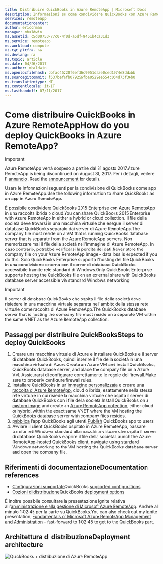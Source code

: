 ```yaml
---
title: Distribuire QuickBooks in Azure RemoteApp | Microsoft Docs
description: Informazioni su come condividere QuickBooks con Azure RemoteApp.
services: remoteapp
documentationcenter: 
author: ericorman
manager: mbaldwin
ms.assetid: c5d00753-77c0-4f0d-a5df-9451b46a31d3
ms.service: remoteapp
ms.workload: compute
ms.tgt_pltfrm: na
ms.devlang: na
ms.topic: article
ms.date: 04/26/2017
ms.author: mbaldwin
ms.openlocfilehash: bbfac45220f6ef36c9951daae0ced1974e8ddabb
ms.sourcegitcommit: f537befafb079256fba0529ee554c034d73f36b0
ms.translationtype: MT
ms.contentlocale: it-IT
ms.lasthandoff: 07/11/2017
---
```

# <a name="how-do-you-deploy-quickbooks-in-azure-remoteapp"></a><span data-ttu-id="9cbf9-103">Come distribuire QuickBooks in Azure RemoteApp</span><span class="sxs-lookup"><span data-stu-id="9cbf9-103">How do you deploy QuickBooks in Azure RemoteApp?</span></span>
> [!IMPORTANT]
> <span data-ttu-id="9cbf9-104">Azure RemoteApp verrà sospeso a partire dal 31 agosto 2017.</span><span class="sxs-lookup"><span data-stu-id="9cbf9-104">Azure RemoteApp is being discontinued on August 31, 2017.</span></span> <span data-ttu-id="9cbf9-105">Per i dettagli, vedere l' [annuncio](https://go.microsoft.com/fwlink/?linkid=821148) .</span><span class="sxs-lookup"><span data-stu-id="9cbf9-105">Read the [announcement](https://go.microsoft.com/fwlink/?linkid=821148) for details.</span></span>
> 
> 

<span data-ttu-id="9cbf9-106">Usare le informazioni seguenti per la condivisione di QuickBooks come app in Azure RemoteApp.</span><span class="sxs-lookup"><span data-stu-id="9cbf9-106">Use the following information to share QuickBooks as an app in Azure RemoteApp.</span></span>

<span data-ttu-id="9cbf9-107">È possibile condividere QuickBooks 2015 Enterprise con Azure RemoteApp in una raccolta ibrida o cloud.</span><span class="sxs-lookup"><span data-stu-id="9cbf9-107">You can share QuickBooks 2015 Enterprise with Azure RemoteApp in either a hybrid or cloud collection.</span></span> <span data-ttu-id="9cbf9-108">Il file della società deve trovarsi in una macchina virtuale che esegue il server di database QuickBooks separato dai server di Azure RemoteApp.</span><span class="sxs-lookup"><span data-stu-id="9cbf9-108">The company file must reside on a VM that is running QuickBooks database server that is separate from the Azure RemoteApp servers.</span></span> <span data-ttu-id="9cbf9-109">Non memorizzare mai il file della società nell'immagine di Azure RemoteApp. In caso contrario, potrebbe verificarsi la perdita dei dati.</span><span class="sxs-lookup"><span data-stu-id="9cbf9-109">Never store the company file on your Azure RemoteApp image - data loss is expected if you do this.</span></span> <span data-ttu-id="9cbf9-110">Solo QuickBooks Enterprise supporta l'hosting del file QuickBooks in una condivisione esterna con il server di database QuickBooks accessibile tramite rete standard di Windows.</span><span class="sxs-lookup"><span data-stu-id="9cbf9-110">Only QuickBooks Enterprise supports hosting the QuickBooks file on an external share with QuickBooks database server accessible via standard Windows networking.</span></span>   

> [!IMPORTANT]
> <span data-ttu-id="9cbf9-111">Il server di database QuickBooks che ospita il file della società deve risiedere in una macchina virtuale separata nell'ambito della stessa rete virtuale come raccolta di Azure RemoteApp.</span><span class="sxs-lookup"><span data-stu-id="9cbf9-111">The QuickBooks database server that is hosting the company file must reside on a separate VM within the same VNET as the Azure RemoteApp collection.</span></span>  
> 
> 

## <a name="steps-to-deploy-quickbooks"></a><span data-ttu-id="9cbf9-112">Passaggi per distribuire QuickBooks</span><span class="sxs-lookup"><span data-stu-id="9cbf9-112">Steps to deploy QuickBooks</span></span>
1. <span data-ttu-id="9cbf9-113">Creare una macchina virtuale di Azure e installare QuickBooks e il server di database QuickBooks, quindi inserire il file della società in una macchina virtuale di Azure.</span><span class="sxs-lookup"><span data-stu-id="9cbf9-113">Create an Azure VM and install QuickBooks, QuickBooks database server, and place the company file on a Azure VM.</span></span>  <span data-ttu-id="9cbf9-114">Assicurarsi di configurare correttamente le regole del firewall.</span><span class="sxs-lookup"><span data-stu-id="9cbf9-114">Make sure to properly configure firewall rules.</span></span>
2. <span data-ttu-id="9cbf9-115">Installare QuickBooks in un'[immagine personalizzata](remoteapp-imageoptions.md) e creare una [raccolta di Azure RemoteApp](remoteapp-collections.md), cloud o ibrida, esattamente nella stessa rete virtuale in cui risiede la macchina virtuale che ospita il server di database QuickBooks con i file della società.</span><span class="sxs-lookup"><span data-stu-id="9cbf9-115">Install QuickBooks on a [custom image](remoteapp-imageoptions.md) and create an [Azure RemoteApp collection](remoteapp-collections.md), either cloud or hybrid, within the exact same VNET where the VM hosting the QuickBooks database server with company files resides.</span></span> 
3. <span data-ttu-id="9cbf9-116">[pubblica](remoteapp-publish.md) l'app QuickBooks agli utenti.</span><span class="sxs-lookup"><span data-stu-id="9cbf9-116">[Publish](remoteapp-publish.md) QuickBooks app to users</span></span>
4. <span data-ttu-id="9cbf9-117">Avviare il client QuickBooks ospitato in Azure RemoteApp, passare tramite reti Windows standard alla macchina virtuale che ospita il server di database QuickBooks e aprire il file della società.</span><span class="sxs-lookup"><span data-stu-id="9cbf9-117">Launch the Azure RemoteApp-hosted QuickBooks client, navigate using standard Windows networking to the VM hosting the QuickBooks database server and open the company file.</span></span> 

## <a name="documentation-references"></a><span data-ttu-id="9cbf9-118">Riferimenti di documentazione</span><span class="sxs-lookup"><span data-stu-id="9cbf9-118">Documentation references</span></span>
* <span data-ttu-id="9cbf9-119">[Configurazioni supportate](http://enterprisesuite.intuit.com/products/enterprise-solutions/technical/#top)</span><span class="sxs-lookup"><span data-stu-id="9cbf9-119">QuickBooks [supported configurations](http://enterprisesuite.intuit.com/products/enterprise-solutions/technical/#top)</span></span>
* <span data-ttu-id="9cbf9-120">[Opzioni di distribuzione](http://enterprisesuite.intuit.com/everythingenterprise/launchpad/new-user/)</span><span class="sxs-lookup"><span data-stu-id="9cbf9-120">QuickBooks [deployment options](http://enterprisesuite.intuit.com/everythingenterprise/launchpad/new-user/)</span></span>

<span data-ttu-id="9cbf9-121">È inoltre possibile consultare la presentazione Ignite relativa all'[amministrazione e alla gestione di Microsoft Azure RemoteApp](https://channel9.msdn.com/Events/Ignite/2015/BRK3868). Andare al minuto 1:02:45 per la parte su QuickBooks.</span><span class="sxs-lookup"><span data-stu-id="9cbf9-121">You can also check out my Ignite presentation, [Fundamentals of Microsoft Azure RemoteApp Management and Administration](https://channel9.msdn.com/Events/Ignite/2015/BRK3868) - fast-forward to 1:02:45 to get to the QuickBooks part.</span></span>

## <a name="deployment-architecture"></a><span data-ttu-id="9cbf9-122">Architettura di distribuzione</span><span class="sxs-lookup"><span data-stu-id="9cbf9-122">Deployment architecture</span></span>
![QuickBooks + distribuzione di Azure RemoteApp](./media/remoteapp-quickbooks/ra-quickbooks.png)


